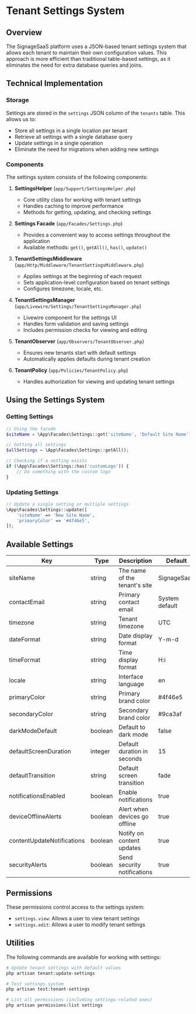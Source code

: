 # Tenant Settings System

## Overview

The SignageSaaS platform uses a JSON-based tenant settings system that allows each tenant to maintain their own configuration values. This approach is more efficient than traditional table-based settings, as it eliminates the need for extra database queries and joins.

## Technical Implementation

### Storage

Settings are stored in the `settings` JSON column of the `tenants` table. This allows us to:

- Store all settings in a single location per tenant
- Retrieve all settings with a single database query
- Update settings in a single operation
- Eliminate the need for migrations when adding new settings

### Components

The settings system consists of the following components:

1. **SettingsHelper** (`app/Support/SettingsHelper.php`)

    - Core utility class for working with tenant settings
    - Handles caching to improve performance
    - Methods for getting, updating, and checking settings

2. **Settings Facade** (`app/Facades/Settings.php`)

    - Provides a convenient way to access settings throughout the application
    - Available methods: `get()`, `getAll()`, `has()`, `update()`

3. **TenantSettingsMiddleware** (`app/Http/Middleware/TenantSettingsMiddleware.php`)

    - Applies settings at the beginning of each request
    - Sets application-level configuration based on tenant settings
    - Configures timezone, locale, etc.

4. **TenantSettingsManager** (`app/Livewire/Settings/TenantSettingsManager.php`)

    - Livewire component for the settings UI
    - Handles form validation and saving settings
    - Includes permission checks for viewing and editing

5. **TenantObserver** (`app/Observers/TenantObserver.php`)

    - Ensures new tenants start with default settings
    - Automatically applies defaults during tenant creation

6. **TenantPolicy** (`app/Policies/TenantPolicy.php`)
    - Handles authorization for viewing and updating tenant settings

## Using the Settings System

### Getting Settings

```php
// Using the facade
$siteName = \App\Facades\Settings::get('siteName', 'Default Site Name');

// Getting all settings
$allSettings = \App\Facades\Settings::getAll();

// Checking if a setting exists
if (\App\Facades\Settings::has('customLogo')) {
    // Do something with the custom logo
}
```

### Updating Settings

```php
// Update a single setting or multiple settings
\App\Facades\Settings::update([
    'siteName' => 'New Site Name',
    'primaryColor' => '#4f46e5',
]);
```

## Available Settings

| Key                        | Type    | Description                   | Default        |
| -------------------------- | ------- | ----------------------------- | -------------- |
| siteName                   | string  | The name of the tenant's site | SignageSaaS    |
| contactEmail               | string  | Primary contact email         | System default |
| timezone                   | string  | Tenant timezone               | UTC            |
| dateFormat                 | string  | Date display format           | Y-m-d          |
| timeFormat                 | string  | Time display format           | H:i            |
| locale                     | string  | Interface language            | en             |
| primaryColor               | string  | Primary brand color           | #4f46e5        |
| secondaryColor             | string  | Secondary brand color         | #9ca3af        |
| darkModeDefault            | boolean | Default to dark mode          | false          |
| defaultScreenDuration      | integer | Default duration in seconds   | 15             |
| defaultTransition          | string  | Default screen transition     | fade           |
| notificationsEnabled       | boolean | Enable notifications          | true           |
| deviceOfflineAlerts        | boolean | Alert when devices go offline | true           |
| contentUpdateNotifications | boolean | Notify on content updates     | true           |
| securityAlerts             | boolean | Send security notifications   | true           |

## Permissions

These permissions control access to the settings system:

- `settings.view`: Allows a user to view tenant settings
- `settings.edit`: Allows a user to modify tenant settings

## Utilities

The following commands are available for working with settings:

```bash
# Update tenant settings with default values
php artisan tenant:update-settings

# Test settings system
php artisan test:tenant-settings

# List all permissions (including settings-related ones)
php artisan permissions:list settings
```

